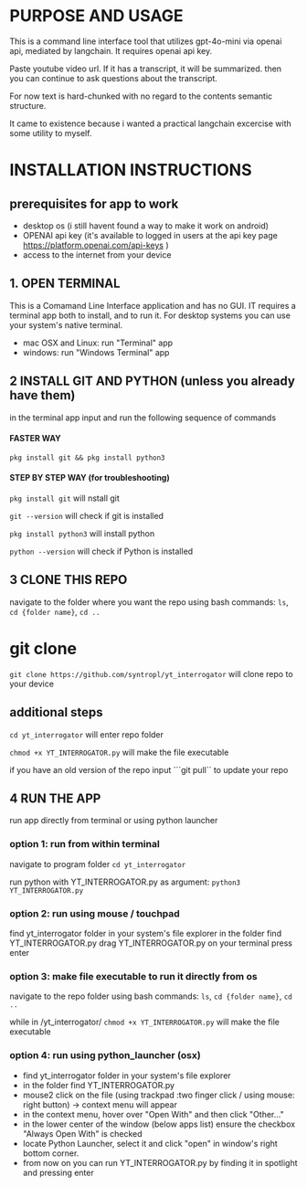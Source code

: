 # PURPOSE AND USAGE
 
This is a command line interface tool that utilizes gpt-4o-mini via openai api, mediated by langchain.
It requires openai api key.

Paste youtube video url. If it has a transcript, it will be summarized. then you can continue to ask questions about the transcript.

For now text is hard-chunked with no regard to the contents semantic structure. 

It came to existence because i wanted a practical langchain excercise with some utility to myself. 

# INSTALLATION INSTRUCTIONS

## prerequisites for app to work
- desktop os (i still havent found a way to make it work on android)
- OPENAI api key (it's available to logged in users at the api key page https://platform.openai.com/api-keys ) 
- access to the internet from your device

## 1. OPEN TERMINAL
This is a Comamand Line Interface application and has no GUI. IT requires a terminal app both to install, and to run it. For desktop systems you can use your system's native terminal.

- mac OSX and Linux: run "Terminal" app
- windows: run "Windows Terminal" app


## 2 INSTALL GIT AND PYTHON (unless you already have them)
in the terminal app input and run the following sequence of commands


#### FASTER WAY
```pkg install git && pkg install python3```

#### STEP BY STEP WAY (for troubleshooting)

```pkg install git``` will nstall git

```git --version``` will check if git is installed


```pkg install python3``` will install python

```python --version``` will check if Python is installed




## 3 CLONE THIS REPO 
navigate to the folder where you want the repo using bash commands:  ```ls```,  ```cd {folder name}```, ```cd ..```

# git clone

```git clone https://github.com/syntropl/yt_interrogator``` will clone repo to your device

## additional steps


```cd yt_interrogator``` will enter repo folder

```chmod +x YT_INTERROGATOR.py``` will make the file executable 


if you have an old version of the repo input ```git pull`` to update your repo



## 4 RUN THE APP
run app directly from terminal or using python launcher 


### option 1: run from within terminal
navigate to program folder 
```cd yt_interrogator```

run python with YT_INTERROGATOR.py as argument:
```python3 YT_INTERROGATOR.py```


### option 2: run using mouse / touchpad 
find yt_interrogator folder in your system's file explorer
in the folder find YT_INTERROGATOR.py
drag YT_INTERROGATOR.py on your terminal
press enter


### option 3: make file executable to run it directly from os
navigate to the repo folder using bash commands:  ```ls```,  ```cd {folder name}```, ```cd ..```

while in /yt_interrogator/ 
```chmod +x YT_INTERROGATOR.py``` will make the file executable 


### option 4: run using python_launcher (osx)
- find yt_interrogator folder in your system's file explorer
- in the folder find YT_INTERROGATOR.py
- mouse2 click on the file (using trackpad :two finger click /  using mouse: right button) -> context menu will appear
- in the context menu, hover over "Open With" and then click "Other..."
- in the lower center of the window (below apps list) ensure the checkbox "Always Open With" is checked
- locate Python Launcher, select it and click "open" in window's right bottom corner.
- from now on you can run YT_INTERROGATOR.py by finding it in spotlight and pressing enter





